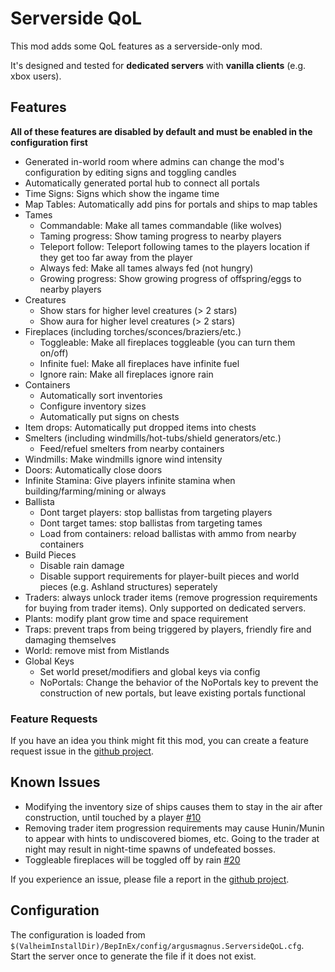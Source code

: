 # Serverside QoL
This mod adds some QoL features as a serverside-only mod.

It's designed and tested for **dedicated servers** with **vanilla clients** (e.g. xbox users).

## Features
**All of these features are disabled by default and must be enabled in the configuration first**
- Generated in-world room where admins can change the mod's configuration by editing signs and toggling candles
- Automatically generated portal hub to connect all portals
- Time Signs: Signs which show the ingame time
- Map Tables: Automatically add pins for portals and ships to map tables
- Tames
    - Commandable: Make all tames commandable (like wolves)
    - Taming progress: Show taming progress to nearby players
    - Teleport follow: Teleport following tames to the players location if they get too far away from the player
    - Always fed: Make all tames always fed (not hungry)
    - Growing progress: Show growing progress of offspring/eggs to nearby players
- Creatures
    - Show stars for higher level creatures (> 2 stars)
    - Show aura for higher level creatures (> 2 stars)
- Fireplaces (including torches/sconces/braziers/etc.)
    - Toggleable: Make all fireplaces toggleable (you can turn them on/off)
    - Infinite fuel: Make all fireplaces have infinite fuel
    - Ignore rain: Make all fireplaces ignore rain
- Containers
    - Automatically sort inventories
    - Configure inventory sizes
    - Automatically put signs on chests
- Item drops: Automatically put dropped items into chests
- Smelters (including windmills/hot-tubs/shield generators/etc.)
    - Feed/refuel smelters from nearby containers
- Windmills: Make windmills ignore wind intensity
- Doors: Automatically close doors
- Infinite Stamina: Give players infinite stamina when building/farming/mining or always
- Ballista
    - Dont target players: stop ballistas from targeting players
    - Dont target tames: stop ballistas from targeting tames
    - Load from containers: reload ballistas with ammo from nearby containers
- Build Pieces
    - Disable rain damage
    - Disable support requirements for player-built pieces and world pieces (e.g. Ashland structures) seperately
- Traders: always unlock trader items (remove progression requirements for buying from trader items). Only supported on dedicated servers.
- Plants: modify plant grow time and space requirement
- Traps: prevent traps from being triggered by players, friendly fire and damaging themselves
- World: remove mist from Mistlands
- Global Keys
    - Set world preset/modifiers and global keys via config
    - NoPortals: Change the behavior of the NoPortals key to prevent the construction of new portals, but leave existing portals functional

### Feature Requests
If you have an idea you think might fit this mod, you can create a feature request issue in the [github project](https://github.com/ArgusMagnus/ValheimServersideQoL/issues?q=is%3Aissue%20label%3Aenhancement%20).

## Known Issues
- Modifying the inventory size of ships causes them to stay in the air after construction, until touched by a player [#10](https://github.com/ArgusMagnus/ValheimServersideQoL/issues/10)
- Removing trader item progression requirements may cause Hunin/Munin to appear with hints to undiscovered biomes, etc.
  Going to the trader at night may result in night-time spawns of undefeated bosses.
- Toggleable fireplaces will be toggled off by rain [#20](https://github.com/ArgusMagnus/ValheimServersideQoL/issues/20)

If you experience an issue, please file a report in the [github project](https://github.com/ArgusMagnus/ValheimServersideQoL/issues?q=is%3Aissue%20label%3Abug%20(state%3Aopen%20OR%20label%3Awontfix)).

## Configuration
The configuration is loaded from `$(ValheimInstallDir)/BepInEx/config/argusmagnus.ServersideQoL.cfg`. Start the server once to generate the file if it does not exist.

